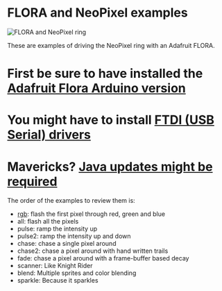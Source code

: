 FLORA and NeoPixel examples
=====
![FLORA and NeoPixel ring](http://farm3.staticflickr.com/2854/11277698765_913be823ee_z.jpg)

These are examples of driving the NeoPixel ring with an Adafruit FLORA.

# First be sure to have installed the [Adafruit Flora Arduino version](http://learn.adafruit.com/getting-started-with-flora/download-software)
# You might have to install [FTDI (USB Serial) drivers](http://www.ftdichip.com/Drivers/VCP.htm)
# Mavericks?  [Java updates might be required](http://support.apple.com/kb/dl1572)


The order of the examples to review them is:

* [rgb](rgb/rgb.ino): flash the first pixel through red, green and blue
* all: flash all the pixels
* pulse: ramp the intensity up
* pulse2: ramp the intensity up and down
* chase: chase a single pixel around
* chase2: chase a pixel around with hand written trails
* fade: chase a pixel around with a frame-buffer based decay
* scanner: Like Knight Rider
* blend: Multiple sprites and color blending
* sparkle: Because it sparkles


